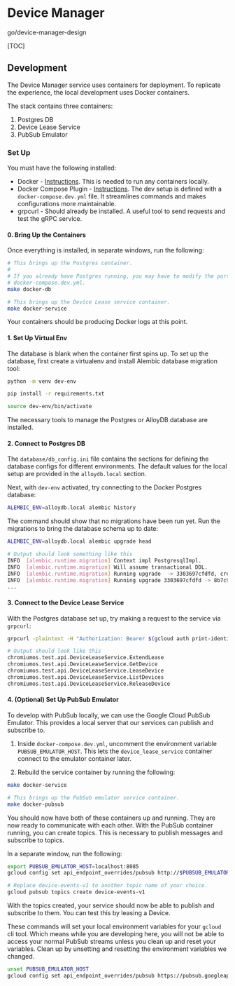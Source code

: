 # Device Manager

go/device-manager-design

[TOC]

## Development

The Device Manager service uses containers for deployment. To replicate the
experience, the local development uses Docker containers.

The stack contains three containers:

1.  Postgres DB
2.  Device Lease Service
3.  PubSub Emulator

### Set Up

You must have the following installed:

*   Docker -
    [Instructions](https://g3doc.corp.google.com/cloud/containers/g3doc/glinux-docker/install.md?cl=head#installation).
    This is needed to run any containers locally.
*   Docker Compose Plugin -
    [Instructions](https://docs.docker.com/compose/install/linux/#install-the-plugin-manually).
    The dev setup is defined with a `docker-compose.dev.yml` file. It
    streamlines commands and makes configurations more maintainable.
*   grpcurl - Should already be installed. A useful tool to send requests and
    test the gRPC service.

#### 0. Bring Up the Containers

Once everything is installed, in separate windows, run the following:

```bash
# This brings up the Postgres container.
#
# If you already have Postgres running, you may have to modify the port in
# docker-compose.dev.yml.
make docker-db

# This brings up the Device Lease service container.
make docker-service
```

Your containers should be producing Docker logs at this point.

#### 1. Set Up Virtual Env

The database is blank when the container first spins up. To set up the database,
first create a virtualenv and install Alembic database migration tool:

```bash
python -m venv dev-env

pip install -r requirements.txt

source dev-env/bin/activate
```

The necessary tools to manage the Postgres or AlloyDB database are installed.

#### 2. Connect to Postgres DB

The `database/db_config.ini` file contains the sections for defining the
database configs for different environments. The default values for the local
setup are provided in the `alloydb.local` section.

Next, with `dev-env` activated, try connecting to the Docker Postgres database:

```bash
ALEMBIC_ENV=alloydb.local alembic history
```

The command should show that no migrations have been run yet. Run the migrations
to bring the database schema up to date:

```bash
ALEMBIC_ENV=alloydb.local alembic upgrade head

# Output should look something like this
INFO  [alembic.runtime.migration] Context impl PostgresqlImpl.
INFO  [alembic.runtime.migration] Will assume transactional DDL.
INFO  [alembic.runtime.migration] Running upgrade  -> 3303697cfdfd, create Devices table
INFO  [alembic.runtime.migration] Running upgrade 3303697cfdfd -> 8b7c9cfc4c56, create DeviceLeaseRecords table
...
```

#### 3. Connect to the Device Lease Service

With the Postgres database set up, try making a request to the service via
`grpcurl`:

```bash
grpcurl -plaintext -H "Authorization: Bearer $(gcloud auth print-identity-token)" localhost:50051 list chromiumos.test.api.DeviceLeaseService

# Output should look like this
chromiumos.test.api.DeviceLeaseService.ExtendLease
chromiumos.test.api.DeviceLeaseService.GetDevice
chromiumos.test.api.DeviceLeaseService.LeaseDevice
chromiumos.test.api.DeviceLeaseService.ListDevices
chromiumos.test.api.DeviceLeaseService.ReleaseDevice
```

#### 4. (Optional) Set Up PubSub Emulator

To develop with PubSub locally, we can use the Google Cloud PubSub Emulator.
This provides a local server that our services can publish and subscribe to.

1.  Inside `docker-compose.dev.yml`, uncomment the environment variable
    `PUBSUB_EMULATOR_HOST`. This lets the `device_lease_service` container
    connect to the emulator container later.

2.  Rebuild the service container by running the following:

```bash
make docker-service

# This brings up the PubSub emulator service container.
make docker-pubsub
```

You should now have both of these containers up and running. They are now ready
to communicate with each other. With the PubSub container running, you can
create topics. This is necessary to publish messages and subscribe to topics.

In a separate window, run the following:

```bash
export PUBSUB_EMULATOR_HOST=localhost:8085
gcloud config set api_endpoint_overrides/pubsub http://$PUBSUB_EMULATOR_HOST/

# Replace device-events-v1 to another topic name of your choice.
gcloud pubsub topics create device-events-v1
```

With the topics created, your service should now be able to publish and
subscribe to them. You can test this by leasing a Device.

These commands will set your local environment variables for your `gcloud` cli
tool. Which means while you are developing here, you will not be able to access
your normal PubSub streams unless you clean up and reset your variables. Clean
up by unsetting and resetting the environment variables we changed.

```bash
unset PUBSUB_EMULATOR_HOST
gcloud config set api_endpoint_overrides/pubsub https://pubsub.googleapis.com/
```
